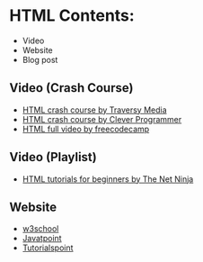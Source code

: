 # HTML Contents:

 - Video
 - Website
 - Blog post

## Video (Crash Course)

 - [HTML crash course by Traversy Media](https://www.youtube.com/watch?v=UB1O30fR-EE)
 - [HTML crash course by Clever Programmer](https://www.youtube.com/watch?v=FNGoExJlLQY)
 - [HTML full video by freecodecamp](https://www.youtube.com/watch?v=pQN-pnXPaVg)

## Video (Playlist)

 - [HTML tutorials for beginners by The Net Ninja](https://www.youtube.com/playlist?list=PL4cUxeGkcC9ibZ2TSBaGGNrgh4ZgYE6Cc)

## Website

 - [w3school](https://www.w3schools.com/html/)
 - [Javatpoint](https://www.javatpoint.com/html-tutorial)
 - [Tutorialspoint](https://www.tutorialspoint.com/html/index.htm)
